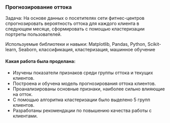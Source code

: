 ### Прогнозирование оттока

Задача: На основе данных о посетителях сети фитнес-центров спрогнозировать вероятность оттока для каждого клиента в следующем месяце, сформировать с помощью кластеризации портреты пользователей.

Используемые библиотеки и навыки: Matplotlib, Pandas, Python, Scikit-learn, Seaborn, классификация, кластеризация, машинное обучение


#### Какая работа была проделана:
- Изучены показатели признаков среди группы оттока и текущих клиентов.
- Построена и обучена модель прогнозирования оттока клиентов.
- Проанализированы основные признаки, наиболее сильно влияющие на отток.
- С помощью алгоритма кластеризации было выделено 5 групп клиентов.
- Разработаны рекомендации по повышению качества работы с клиентами.
